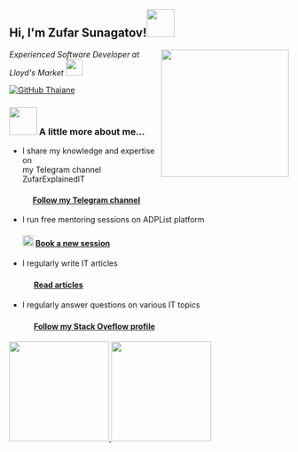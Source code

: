 <h2> Hi, I'm Zufar Sunagatov!<img src="https://media.giphy.com/media/mGcNjsfWAjY5AEZNw6/giphy.gif" width="50"></h2>
<img align='right' src="https://media.giphy.com/media/M9gbBd9nbDrOTu1Mqx/giphy.gif" width="230">
<p><em>Experienced Software Developer at Lloyd's Market </a><img src="https://media.giphy.com/media/fYSnHlufseco8Fh93Z/giphy.gif" width="30">
</em></p>

[![GitHub Thaiane](https://img.shields.io/github/followers/Sunagatov?label=follow&style=social)](https://github.com/Sunagatov)

### <img src="https://media.giphy.com/media/VgCDAzcKvsR6OM0uWg/giphy.gif" width="50"> A little more about me...

 * I share my knowledge and expertise on <br/> my Telegram channel ZufarExplainedIT
   #### <img src="https://encrypted-tbn0.gstatic.com/images?q=tbn:ANd9GcTyZL7CFm4cqEZpJihA2aDn8tVZbNSZSGvv1w&usqp=CAU" width="15"> [Follow my Telegram channel ](https://t.me/zufarexplained)
 * I run free mentoring sessions on ADPList platform
   #### <img  src="https://static.vecteezy.com/system/resources/previews/007/520/551/original/illustrations-of-mentoring-teaching-and-education-as-well-as-presentations-in-meetings-solid-icons-glyphs-silhouettes-free-vector.jpg" width="20"> [Book a new session](https://adplist.org/mentors/zufar-sunagatov)
 * I regularly write IT articles</p>
   #### <img src="https://www.pngfind.com/pngs/m/92-926881_png-file-article-icon-png-transparent-png.png" width="17"> [Read articles](https://hackernoon.com/u/zufarexplained)
 * I regularly answer questions on various IT topics</p>
   #### <img src="https://w7.pngwing.com/pngs/651/796/png-transparent-hexagon-media-social-stackoverflow-miu-hexagon-black-social-icon.png" width="17"> [Follow my Stack Oveflow profile](https://stackoverflow.com/users/13515974/zufar-sunagatov?tab=profile)



<p align="left">
<a href="https://github.com/Sunagatov">
  <img height="180em" src="https://github-readme-stats-eight-theta.vercel.app/api/top-langs/?username=Sunagatov&layout=compact&langs_count=10&theme=buefy"/>
  <img height="180em" src="https://github-readme-stats-eight-theta.vercel.app/api?username=Sunagatov&show_icons=true&theme=buefy&include_all_commits=true&count_private=true"/>
</a>
</p>
